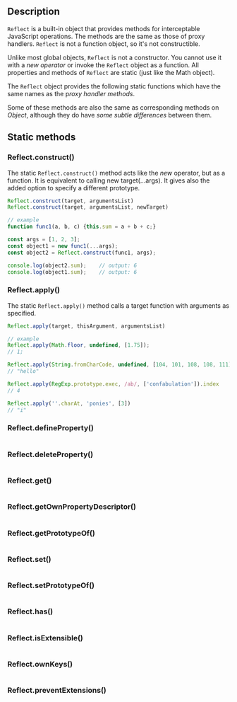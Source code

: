 <link rel="stylesheet" href="https://cdn.jsdelivr.net/npm/bootstrap-icons@1.5.0/font/bootstrap-icons.css">
<link rel="stylesheet" href="../../lib/doc_style.css">

## Description
`Reflect` is a built-in object that provides methods for interceptable JavaScript operations. The methods are the same as those of proxy handlers. `Reflect` is not a function object, so it's not constructible.

Unlike most global objects, `Reflect` is not a constructor. You cannot use it with a *new operator* or invoke the `Reflect` object as a function. All properties and methods of `Reflect` are static (just like the Math object).

The `Reflect` object provides the following static functions which have the same names as the p*roxy handler methods*.

Some of these methods are also the same as corresponding methods on *Object*, although they do have *some subtle differences* between them.

## Static methods

### Reflect.construct()
The static `Reflect.construct()` method acts like the *new* operator, but as a function. It is equivalent to calling new target(...args). It gives also the added option to specify a different prototype.
```js
Reflect.construct(target, argumentsList)
Reflect.construct(target, argumentsList, newTarget)

// example
function func1(a, b, c) {this.sum = a + b + c;}

const args = [1, 2, 3];
const object1 = new func1(...args);
const object2 = Reflect.construct(func1, args);

console.log(object2.sum);    // output: 6
console.log(object1.sum);    // output: 6
```

### Reflect.apply()
The static `Reflect.apply()` method calls a target function with arguments as specified.
```js
Reflect.apply(target, thisArgument, argumentsList)

// example
Reflect.apply(Math.floor, undefined, [1.75]);
// 1;

Reflect.apply(String.fromCharCode, undefined, [104, 101, 108, 108, 111])
// "hello"

Reflect.apply(RegExp.prototype.exec, /ab/, ['confabulation']).index
// 4

Reflect.apply(''.charAt, 'ponies', [3])
// "i"
```

### Reflect.defineProperty()
```js

```

### Reflect.deleteProperty()
```js

```

### Reflect.get()
```js

```

### Reflect.getOwnPropertyDescriptor()
```js

```

### Reflect.getPrototypeOf()
```js

```

### Reflect.set()
```js

```

### Reflect.setPrototypeOf()
```js

```

### Reflect.has()
```js

```

### Reflect.isExtensible()
```js

```

### Reflect.ownKeys()
```js

```

### Reflect.preventExtensions()
```js

```





















